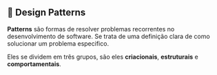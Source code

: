 ## 🧰 Design Patterns

 **Patterns** são formas de resolver problemas recorrentes no desenvolvimento de software. Se trata de uma definição clara de como solucionar um problema especifico. 

Eles se dividem em três grupos, são eles **criacionais**, **estruturais** e **comportamentais**. 